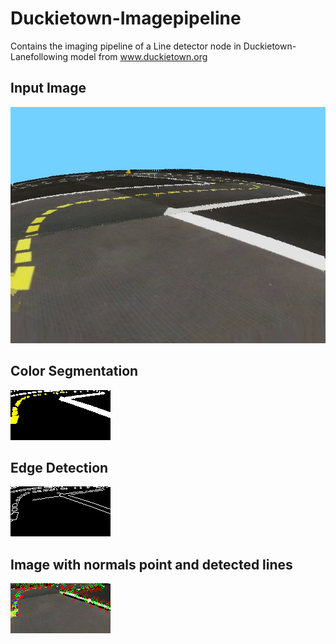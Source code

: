 # Duckietown-Imagepipeline
Contains the imaging pipeline of a Line detector node in Duckietown-Lanefollowing model  from www.duckietown.org
## Input Image
![Input Image](Images/image4.png)
## Color Segmentation
![](Images/colorSegment.png)
## Edge Detection
![](Images/edge.png)
## Image with normals point and detected lines
![](Images/image_with_lines.png)


